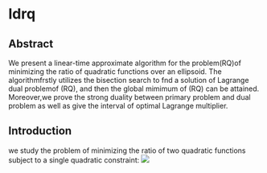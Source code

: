 # ldrq
## Abstract
We present a linear-time approximate algorithm for the problem(RQ)of minimizing the ratio of quadratic functions over an ellipsoid. The algorithmfrstly utilizes the bisection search to fnd a solution of Lagrange dual problemof (RQ), and then the global mimimum of (RQ) can be attained. Moreover,we prove the strong duality between primary problem and dual problem as well as give the interval of optimal Lagrange multiplier.
## Introduction
we study the problem of minimizing the ratio of two quadratic functions subject to a single quadratic constraint:
<img src="http://www.forkosh.com/mathtex.cgi? \begin{equation}
(\text{RQ}): \quad
\begin{array}{c l}
\min &f(x) = \displaystyle \frac{ f_1(x)}{1+ \| x\|^2}, \\
\text{s.t.} & c(x) \leq 0,\\
\end{array}
\label{rq1}
\end{equation}">
